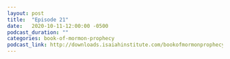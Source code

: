 ```yaml
---
layout: post
title:  "Episode 21"
date:   2020-10-11-12:00:00 -0500
podcast_duration: ""
categories: book-of-mormon-prophecy
podcast_link: http://downloads.isaiahinstitute.com/bookofmormonprophecypodcast/Episode_21_v1.mp3
---
```

